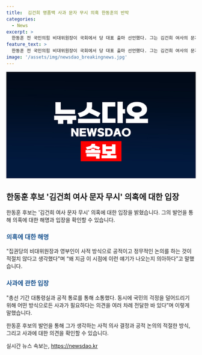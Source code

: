 ```yaml
---
title:  김건희 명품백 사과 문자 무시 의혹 한동훈의 반박
categories:
  - News
excerpt: >
  한동훈 전 국민의힘 비대위원장이 국회에서 당 대표 출마 선언했다. 그는 김건희 여사의 문자 무시 의혹에 대해 의아한 표정을 지으며, 집권당의 비대위원장과 영부인이 사적 방식으로 공적이고 정무적인 논의를 하는 것이 적절치 않다며 반박했다. 이어 공식 통로를 통해 소통했고 사과가 필요하다는 의견을 전달했다. 하지만 김 여사의 문자 내용을 그래픽으로 재구성한 방송에 대해서는 내용이 좀 다르다고 반박했다.
feature_text: >
  한동훈 전 국민의힘 비대위원장이 국회에서 당 대표 출마 선언했다. 그는 김건희 여사의 문자 무시 의혹에 대해 의아한 표정을 지으며, 집권당의 비대위원장과 영부인이 사적 방식으로 공적이고 정무적인 논의를 하는 것이 적절치 않다며 반박했다. 이어 공식 통로를 통해 소통했고 사과가 필요하다는 의견을 전달했다. 하지만 김 여사의 문자 내용을 그래픽으로 재구성한 방송에 대해서는 내용이 좀 다르다고 반박했다.
image: '/assets/img/newsdao_breakingnews.jpg'
---
```


<p><img src="/assets/img/newsdao_breakingnews.jpg" alt="bookingtag 속보" /></p>

<h2 data-ke-size="size26">한동훈 후보 '김건희 여사 문자 무시' 의혹에 대한 입장</h2>

<p data-ke-size="size16">한동훈 후보는 '김건희 여사 문자 무시' 의혹에 대한 입장을 밝혔습니다. 그의 발언을 통해 의혹에 대한 해명과 입장을 확인할 수 있습니다.</p>

<h3><b><span style="color: #1a5490;">의혹에 대한 해명</span></b></h3>

<p data-ke-size="size16">"집권당의 비대위원장과 영부인이 사적 방식으로 공적이고 정무적인 논의를 하는 것이 적절치 않다고 생각했다"며 “왜 지금 이 시점에 이런 얘기가 나오는지 의아하다”고 말했습니다.</p>

<h3><b><span style="color: #1a5490;">사과에 관한 입장</span></b></h3>

<p data-ke-size="size16">"총선 기간 대통령실과 공적 통로를 통해 소통했다. 동시에 국민의 걱정을 덜어드리기 위해 어떤 방식으로든 사과가 필요하다는 의견을 여러 차례 전달한 바 있다”며 이렇게 말했습니다.</p>

<p>한동훈 후보의 발언을 통해 그가 생각하는 사적 의사 결정과 공적 논의의 적절한 방식, 그리고 사과에 대한 의견을 확인할 수 있습니다.</p>
실시간 뉴스 속보는, <a href="https://newsdao.kr" rel="dofollow">https://newsdao.kr</a>


